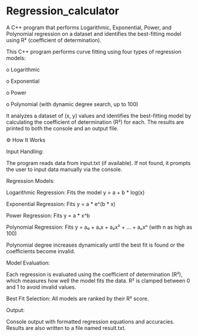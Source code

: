 # Regression_calculator
A C++ program that performs Logarithmic, Exponential, Power, and Polynomial regression on a dataset and identifies the best-fitting model using R² (coefficient of determination).


This C++ program performs curve fitting using four types of regression models:

o Logarithmic

o Exponential

o Power

o Polynomial (with dynamic degree search, up to 100)



It analyzes a dataset of (x, y) values and identifies the best-fitting model by calculating the coefficient of determination (R²) for each. The results are printed to both the console and an output file.






⚙ How It Works

Input Handling:

The program reads data from input.txt (if available).
If not found, it prompts the user to input data manually via the console.

Regression Models:

Logarithmic Regression: Fits the model y = a + b * log(x)


Exponential Regression: Fits y = a * e^(b * x)

Power Regression: Fits y = a * x^b

Polynomial Regression: Fits y = a₀ + a₁x + a₂x² + ... + aₙxⁿ (with n as high as 100)

Polynomial degree increases dynamically until the best fit is found or the coefficients become invalid.


Model Evaluation:

Each regression is evaluated using the coefficient of determination (R²), which measures how well the model fits the data.
R² is clamped between 0 and 1 to avoid invalid values.

Best Fit Selection:
All models are ranked by their R² score.

Output:

Console output with formatted regression equations and accuracies.
Results are also written to a file named result.txt.

